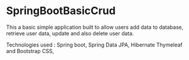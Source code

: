 # SpringBootBasicCrud
This a basic simple application built to allow users add data to database, retrieve user data, update and also delete user data.

Technologies used :  Spring boot, Spring Data JPA, Hibernate Thymeleaf and Bootstrap CSS,
